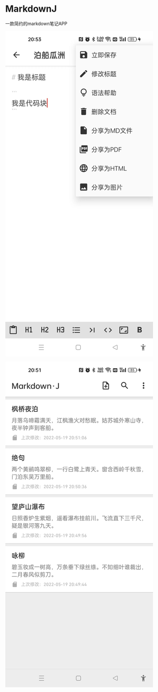 # MarkdownJ
一款简约的markdown笔记APP

![image](https://github.com/ITAnt/MarkdownJ/blob/main/screenshots/1.jpg?raw=true)

![image](https://github.com/ITAnt/MarkdownJ/blob/main/screenshots/2.jpg?raw=true)
